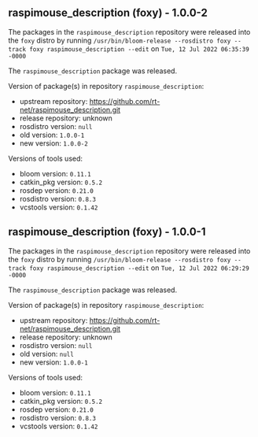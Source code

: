 ## raspimouse_description (foxy) - 1.0.0-2

The packages in the `raspimouse_description` repository were released into the `foxy` distro by running `/usr/bin/bloom-release --rosdistro foxy --track foxy raspimouse_description --edit` on `Tue, 12 Jul 2022 06:35:39 -0000`

The `raspimouse_description` package was released.

Version of package(s) in repository `raspimouse_description`:

- upstream repository: https://github.com/rt-net/raspimouse_description.git
- release repository: unknown
- rosdistro version: `null`
- old version: `1.0.0-1`
- new version: `1.0.0-2`

Versions of tools used:

- bloom version: `0.11.1`
- catkin_pkg version: `0.5.2`
- rosdep version: `0.21.0`
- rosdistro version: `0.8.3`
- vcstools version: `0.1.42`


## raspimouse_description (foxy) - 1.0.0-1

The packages in the `raspimouse_description` repository were released into the `foxy` distro by running `/usr/bin/bloom-release --rosdistro foxy --track foxy raspimouse_description --edit` on `Tue, 12 Jul 2022 06:29:29 -0000`

The `raspimouse_description` package was released.

Version of package(s) in repository `raspimouse_description`:

- upstream repository: https://github.com/rt-net/raspimouse_description.git
- release repository: unknown
- rosdistro version: `null`
- old version: `null`
- new version: `1.0.0-1`

Versions of tools used:

- bloom version: `0.11.1`
- catkin_pkg version: `0.5.2`
- rosdep version: `0.21.0`
- rosdistro version: `0.8.3`
- vcstools version: `0.1.42`


